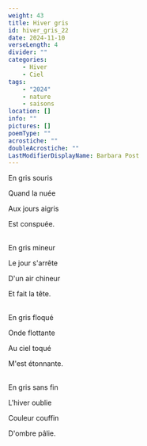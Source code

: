 ```yaml
---
weight: 43
title: Hiver gris
id: hiver_gris_22
date: 2024-11-10
verseLength: 4
divider: ""
categories:
    - Hiver
    - Ciel
tags:
    - "2024"
    - nature
    - saisons
location: []
info: ""
pictures: []
poemType: ""
acrostiche: ""
doubleAcrostiche: ""
LastModifierDisplayName: Barbara Post
---
```

En gris souris

Quand la nuée

Aux jours aigris

Est conspuée.

 \
En gris mineur

Le jour s'arrête

D'un air chineur

Et fait la tête.

 \
En gris floqué

Onde flottante

Au ciel toqué

M'est étonnante.

 \
En gris sans fin

L'hiver oublie

Couleur couffin

D'ombre pâlie.
